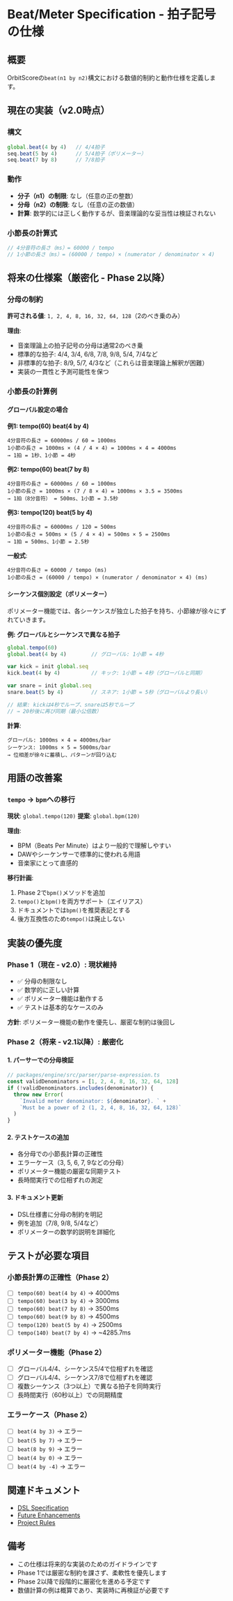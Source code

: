 # Beat/Meter Specification - 拍子記号の仕様

## 概要
OrbitScoreの`beat(n1 by n2)`構文における数値的制約と動作仕様を定義します。

## 現在の実装（v2.0時点）

### 構文
```js
global.beat(4 by 4)   // 4/4拍子
seq.beat(5 by 4)      // 5/4拍子（ポリメーター）
seq.beat(7 by 8)      // 7/8拍子
```

### 動作
- **分子（n1）の制限**: なし（任意の正の整数）
- **分母（n2）の制限**: なし（任意の正の数値）
- **計算**: 数学的には正しく動作するが、音楽理論的な妥当性は検証されない

### 小節長の計算式
```typescript
// 4分音符の長さ（ms）= 60000 / tempo
// 1小節の長さ（ms）= (60000 / tempo) × (numerator / denominator × 4)
```

## 将来の仕様案（厳密化 - Phase 2以降）

### 分母の制約
**許可される値**: `1, 2, 4, 8, 16, 32, 64, 128`（2のべき乗のみ）

**理由**:
- 音楽理論上の拍子記号の分母は通常2のべき乗
- 標準的な拍子: 4/4, 3/4, 6/8, 7/8, 9/8, 5/4, 7/4など
- 非標準的な拍子: 8/9, 5/7, 4/3など（これらは音楽理論上解釈が困難）
- 実装の一貫性と予測可能性を保つ

### 小節長の計算例

#### グローバル設定の場合

**例1: tempo(60) beat(4 by 4)**
```
4分音符の長さ = 60000ms / 60 = 1000ms
1小節の長さ = 1000ms × (4 / 4 × 4) = 1000ms × 4 = 4000ms
→ 1拍 = 1秒、1小節 = 4秒
```

**例2: tempo(60) beat(7 by 8)**
```
4分音符の長さ = 60000ms / 60 = 1000ms
1小節の長さ = 1000ms × (7 / 8 × 4) = 1000ms × 3.5 = 3500ms
→ 1拍（8分音符） = 500ms、1小節 = 3.5秒
```

**例3: tempo(120) beat(5 by 4)**
```
4分音符の長さ = 60000ms / 120 = 500ms
1小節の長さ = 500ms × (5 / 4 × 4) = 500ms × 5 = 2500ms
→ 1拍 = 500ms、1小節 = 2.5秒
```

**一般式**:
```
4分音符の長さ = 60000 / tempo (ms)
1小節の長さ = (60000 / tempo) × (numerator / denominator × 4) (ms)
```

#### シーケンス個別設定（ポリメーター）

ポリメーター機能では、各シーケンスが独立した拍子を持ち、小節線が徐々にずれていきます。

**例: グローバルとシーケンスで異なる拍子**
```js
global.tempo(60)
global.beat(4 by 4)        // グローバル: 1小節 = 4秒

var kick = init global.seq
kick.beat(4 by 4)          // キック: 1小節 = 4秒（グローバルと同期）

var snare = init global.seq
snare.beat(5 by 4)         // スネア: 1小節 = 5秒（グローバルより長い）

// 結果: kickは4秒でループ、snareは5秒でループ
// → 20秒後に再び同期（最小公倍数）
```

**計算**:
```
グローバル: 1000ms × 4 = 4000ms/bar
シーケンス: 1000ms × 5 = 5000ms/bar
→ 位相差が徐々に蓄積し、パターンが回り込む
```

## 用語の改善案

### `tempo` → `bpm`への移行

**現状**: `global.tempo(120)`
**提案**: `global.bpm(120)`

**理由**:
- BPM（Beats Per Minute）はより一般的で理解しやすい
- DAWやシーケンサーで標準的に使われる用語
- 音楽家にとって直感的

**移行計画**:
1. Phase 2で`bpm()`メソッドを追加
2. `tempo()`と`bpm()`を両方サポート（エイリアス）
3. ドキュメントでは`bpm()`を推奨表記とする
4. 後方互換性のため`tempo()`は廃止しない

## 実装の優先度

### Phase 1（現在 - v2.0）: 現状維持
- ✅ 分母の制限なし
- ✅ 数学的に正しい計算
- ✅ ポリメーター機能は動作する
- ✅ テストは基本的なケースのみ

**方針**: ポリメーター機能の動作を優先し、厳密な制約は後回し

### Phase 2（将来 - v2.1以降）: 厳密化

#### 1. パーサーでの分母検証
```typescript
// packages/engine/src/parser/parse-expression.ts
const validDenominators = [1, 2, 4, 8, 16, 32, 64, 128]
if (!validDenominators.includes(denominator)) {
  throw new Error(
    `Invalid meter denominator: ${denominator}. ` +
    `Must be a power of 2 (1, 2, 4, 8, 16, 32, 64, 128)`
  )
}
```

#### 2. テストケースの追加
- 各分母での小節長計算の正確性
- エラーケース（3, 5, 6, 7, 9などの分母）
- ポリメーター機能の厳密な同期テスト
- 長時間実行での位相ずれの測定

#### 3. ドキュメント更新
- DSL仕様書に分母の制約を明記
- 例を追加（7/8, 9/8, 5/4など）
- ポリメーターの数学的説明を詳細化

## テストが必要な項目

### 小節長計算の正確性（Phase 2）
- [ ] `tempo(60) beat(4 by 4)` → 4000ms
- [ ] `tempo(60) beat(3 by 4)` → 3000ms
- [ ] `tempo(60) beat(7 by 8)` → 3500ms
- [ ] `tempo(60) beat(9 by 8)` → 4500ms
- [ ] `tempo(120) beat(5 by 4)` → 2500ms
- [ ] `tempo(140) beat(7 by 4)` → ~4285.7ms

### ポリメーター機能（Phase 2）
- [ ] グローバル4/4、シーケンス5/4で位相ずれを確認
- [ ] グローバル4/4、シーケンス7/8で位相ずれを確認
- [ ] 複数シーケンス（3つ以上）で異なる拍子を同時実行
- [ ] 長時間実行（60秒以上）での同期精度

### エラーケース（Phase 2）
- [ ] `beat(4 by 3)` → エラー
- [ ] `beat(5 by 7)` → エラー
- [ ] `beat(8 by 9)` → エラー
- [ ] `beat(4 by 0)` → エラー
- [ ] `beat(4 by -4)` → エラー

## 関連ドキュメント
- [DSL Specification](INSTRUCTION_ORBITSCORE_DSL.md)
- [Future Enhancements](FUTURE_ENHANCEMENTS.md)
- [Project Rules](PROJECT_RULES.md)

## 備考
- この仕様は将来的な実装のためのガイドラインです
- Phase 1では厳密な制約を課さず、柔軟性を優先します
- Phase 2以降で段階的に厳密化を進める予定です
- 数値計算の例は概算であり、実装時に再検証が必要です


